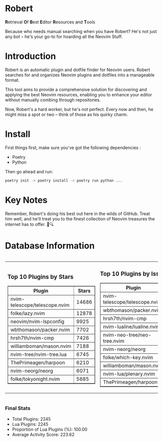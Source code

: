 # Robert

**R**etrieval
**O**f
**B**est
**E**ditor
**R**esources and
**T**ools

Because who needs manual searching when you have Robert?
He's not just any bot – he's your go-to for hoarding all the Neovim Stuff.

# Introduction
Robert is an automatic plugin and dotfile finder for Neovim users. Robert searches for and organizes Neovim plugins and dotfiles into a manageable format.

This tool aims to provide a comprehensive solution for discovering and applying the best Neovim resources, enabling you to enhance your editor without manually combing through repositories.

Now, Robert's a hard worker, but he's not perfect. Every now and then, he might miss a spot or two – think of those as his quirky charm. 

# Install
 First things first, make sure you've got the following dependencies :
  - Poetry 
  - Python 

Then go ahead and run:

```bash
poetry init -> poetry install -> poetry run python ...
```
# Key Notes

Remember, Robert's doing his best out here in the wilds of GitHub. Treat him well, and he'll treat you to the finest collection of Neovim treasures the internet has to offer. 🎩🔍


# Database Information

<div style='display:flex;flex-direction:row;justify-content:space-between;'><table><tr><td><h3>Top 10 Plugins by Stars</h3><table border="1"><tr><th>Plugin</th><th>Stars</th></tr><tr><td>nvim-telescope/telescope.nvim</td><td>14686</td></tr><tr><td>folke/lazy.nvim</td><td>12878</td></tr><tr><td>neovim/nvim-lspconfig</td><td>9925</td></tr><tr><td>wbthomason/packer.nvim</td><td>7702</td></tr><tr><td>hrsh7th/nvim-cmp</td><td>7426</td></tr><tr><td>williamboman/mason.nvim</td><td>7188</td></tr><tr><td>nvim-tree/nvim-tree.lua</td><td>6745</td></tr><tr><td>ThePrimeagen/harpoon</td><td>6210</td></tr><tr><td>nvim-neorg/neorg</td><td>6071</td></tr><tr><td>folke/tokyonight.nvim</td><td>5685</td></tr></table></td><td><h3>Top 10 Plugins by Issues</h3><table border="1"><tr><th>Plugin</th><th>Issues</th></tr><tr><td>nvim-telescope/telescope.nvim</td><td>330</td></tr><tr><td>wbthomason/packer.nvim</td><td>306</td></tr><tr><td>hrsh7th/nvim-cmp</td><td>249</td></tr><tr><td>nvim-lualine/lualine.nvim</td><td>212</td></tr><tr><td>nvim-neo-tree/neo-tree.nvim</td><td>194</td></tr><tr><td>nvim-neorg/neorg</td><td>173</td></tr><tr><td>folke/which-key.nvim</td><td>172</td></tr><tr><td>williamboman/mason.nvim</td><td>171</td></tr><tr><td>nvim-lua/plenary.nvim</td><td>125</td></tr><tr><td>ThePrimeagen/harpoon</td><td>110</td></tr></table></td><td><h3>Top 10 Plugins by Forks</h3><table border="1"><tr><th>Plugin</th><th>Forks</th></tr><tr><td>neovim/nvim-lspconfig</td><td>2033</td></tr><tr><td>nvim-telescope/telescope.nvim</td><td>804</td></tr><tr><td>nvim-tree/nvim-tree.lua</td><td>598</td></tr><tr><td>nvim-lualine/lualine.nvim</td><td>454</td></tr><tr><td>folke/tokyonight.nvim</td><td>369</td></tr><tr><td>hrsh7th/nvim-cmp</td><td>368</td></tr><tr><td>ThePrimeagen/harpoon</td><td>348</td></tr><tr><td>folke/lazy.nvim</td><td>309</td></tr><tr><td>jackMort/ChatGPT.nvim</td><td>305</td></tr><tr><td>nvimdev/lspsaga.nvim</td><td>284</td></tr></table></td></tr></table></div>

### Final Stats
- Total Plugins: 2245
- Lua Plugins: 2245
- Proportion of Lua Plugins (%): 100.00
- Average Activity Score: 223.62
